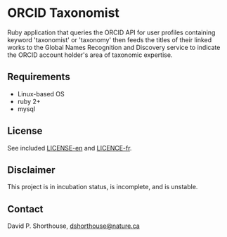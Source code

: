 ORCID Taxonomist
===============================================
Ruby application that queries the ORCID API for user profiles containing keyword 'taxonomist' or 'taxonomy' then feeds the titles of their linked works to the Global Names Recognition and Discovery service to indicate the ORCID account holder's area of taxonomic expertise.

Requirements
------------
- Linux-based OS
- ruby 2+
- mysql

License
-------
See included [LICENSE-en](LICENSE-en) and [LICENCE-fr](LICENCE-fr).

Disclaimer
----------
This project is in incubation status, is incomplete, and is unstable.

Contact
-------
David P. Shorthouse, <dshorthouse@nature.ca>